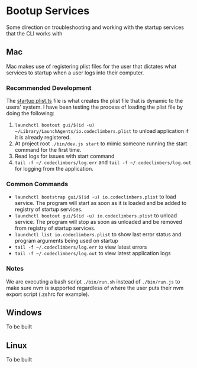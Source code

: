 # Bootup Services

Some direction on troubleshooting and working with the startup services that the CLI works with

## Mac

Mac makes use of registering plist files for the user that dictates what services to startup when a user logs into their
computer.

### Recommended Development

The [startup.plist.ts](../packages/server/src/assets/startup.plist.ts) file is what creates the plist file that is
dynamic to
the users' system. I have been testing the process of loading the plist file by doing the following:

1) `launchctl bootout gui/$(id -u) ~/Library/LaunchAgents/io.codeclimbers.plist` to unload application if it is already
   registered.
2) At project root `./bin/dev.js start` to mimic someone running the start command for the first time.
3) Read logs for issues with start command
4) `tail -f ~/.codeclimbers/log.err` and `tail -f ~/.codeclimbers/log.out` for logging from the application.

### Common Commands

- `launchctl bootstrap gui/$(id -u) io.codeclimbers.plist` to load service. The program will start as soon as it is
  loaded and be added to
  registry of startup services.
- `launchctl bootout gui/$(id -u) io.codeclimbers.plist` to unload service. The program will stop as soon as unloaded
  and be removed
  from
  registry of startup services.
- `launchctl list io.codeclimbers.plist` to show last error status and program arguments being used on startup
- `tail -f ~/.codeclimbers/log.err` to view latest errors
- `tail -f ~/.codeclimbers/log.out` to view latest application logs

### Notes

We are executing a bash script `./bin/run.sh` instead of `./bin/run.js` to make sure nvm is supported regardless of
where the user puts their nvm export script (.zshrc for example).

## Windows

To be built

## Linux

To be built
